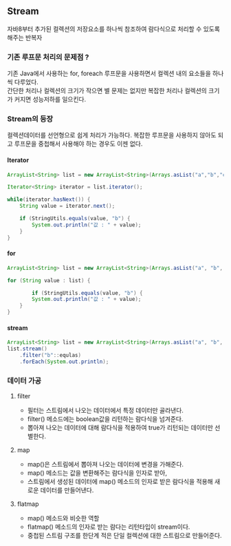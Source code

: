 ## Stream
자바8부터 추가된 컬렉션의 저장요소를 하나씩 참조하여 람다식으로 처리할 수 있도록 해주는 반복자

### 기존 루프문 처리의 문제점 ?
기존 Java에서 사용하는 for, foreach 루프문을 사용하면서 컬렉션 내의 요소들을 하나씩 다루었다.<br>
간단한 처리나 컬렉션의 크기가 작으면 별 문제는 없지만 복잡한 처리나 컬렉션의 크기가 커지면 성능저하를 일으킨다.

### Stream의 등장
컬렉션데이터를 선언형으로 쉽게 처리가 가능하다. 복잡한 루프문을 사용하지 않아도 되고 루프문을 중첩해서 사용해야 하는 경우도 이젠 없다.

#### Iterator
~~~java
ArrayList<String> list = new ArrayList<String>(Arrays.asList("a","b","c"));

Iterator<String> iterator = list.iterator();

while(iterator.hasNext()) {
    String value = iterator.next();

    if (StringUtils.equals(value, "b") {
        System.out.println("값 : " + value);
    }
}
~~~

#### for
~~~java
ArrayList<String> list = new ArrayList<String>(Arrays.asList("a", "b", "c"));

for (String value : list) {

        if (StringUtils.equals(value, "b") {
        System.out.println("값 : " + value);
    }
}
~~~

#### stream
~~~java
ArrayList<String> list = new ArrayList<String>(Arrays.asList("a", "b", "c"));
list.stream()
    .filter("b"::equlas)
    .forEach(System.out.println);
~~~


### 데이터 가공
1. filter
   - 필터는 스트림에서 나오는 데이터에서 특정 데이터만 골라낸다.
   - filter() 메소드에는 boolean값을 리턴하는 람다식을 넘겨준다.
   - 뽑아져 나오는 데이터에 대해 람다식을 적용하여 true가 리턴되는 데이터만 선별한다.

2. map
   - map()은 스트림에서 뽑아져 나오는 데이터에 변경을 가해준다.
   - map() 메소드는 값을 변환해주는 람다식을 인자로 받아,
   - 스트림에서 생성된 데이터에 map() 메소드의 인자로 받은 람다식을 적용해 새로운 데이터를 만들어낸다.

3. flatmap
   - map() 메소드와 비슷한 역할
   - flatmap() 메소드의 인자로 받는 람다는 리턴타입이 stream이다.
   - 중첩된 스트림 구조를 한단계 적은 단일 컬렉션에 대한 스트림으로 만들어준다.